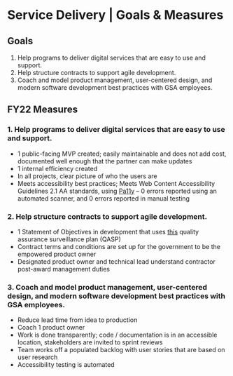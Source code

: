 # Service Delivery | Goals & Measures

## Goals
1. Help programs to deliver digital services that are easy to use and support. 
2. Help structure contracts to support agile development.
3. Coach and model product management, user-centered design, and modern software development best practices with GSA employees.

## FY22 Measures
### 1. Help programs to deliver digital services that are easy to use and support. 
- 1 public-facing MVP created; easily maintainable and does not add cost, documented well enough that the partner can make updates
- 1 internal efficiency created
- In all projects, clear picture of who the users are
- Meets accessibility best practices; Meets Web Content Accessibility Guidelines 2.1 AA standards, using [Pa11y](https://github.com/pa11y/pa11y) – 0 errors reported using an automated scanner, and 0 errors reported in manual testing

### 2. Help structure contracts to support agile development.
- 1 Statement of Objectives in development that uses [this](https://derisking-guide.18f.gov/qasp/) quality assurance surveillance plan (QASP)
- Contract terms and conditions are set up for the government to be the empowered product owner
- Designated product owner and technical lead understand contractor post-award management duties 

### 3. Coach and model product management, user-centered design, and modern software development best practices with GSA employees.
- Reduce lead time from idea to production
- Coach 1 product owner
- Work is done transparently; code / documentation is in an accessible location, stakeholders are invited to sprint reviews
- Team works off a populated backlog with user stories that are based on user research
- Accessibility testing is automated
